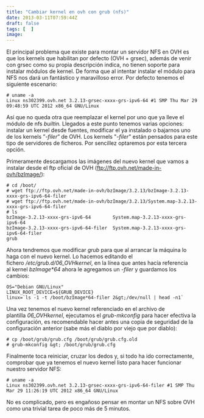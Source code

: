 ```yaml
---
title: "Cambiar kernel en ovh con grub (nfs)"
date: 2013-03-11T07:59:44Z
draft: false
tags: [  ]
image: 
---
```


<p>El principal problema que existe para montar un servidor NFS en&nbsp;<span class="search_hit">OVH</span>&nbsp;es que los kernels que habilitan por defecto (<span class="search_hit">OVH</span>&nbsp;+ grsec), adem&aacute;s de venir con grsec como su propia descripci&oacute;n indica, no tienen soporte para instalar m&oacute;dulos de&nbsp;<span class="search_hit">kernel</span>. De forma que al intentar instalar el m&oacute;dulo para NFS nos dar&aacute; un fant&aacute;stico y maravilloso error. Por defecto tenemos el siguiente escenario:</p>

```
# uname -a
Linux ns302399.ovh.net 3.2.13-grsec-xxxx-grs-ipv6-64 #1 SMP Thu Mar 29 09:48:59 UTC 2012 x86_64 GNU/Linux
```

<p>As&iacute; que no queda otra que reemplazar el&nbsp;<span class="search_hit">kernel</span>&nbsp;por uno que ya lleve el m&oacute;dulo de nfs&nbsp;<em>builtin. </em>Llegados a este punto tenemos varias opciones: instalar un&nbsp;<span class="search_hit">kernel</span>&nbsp;desde fuentes, modificar el ya instalado o bajarnos uno de los kernels &rdquo;<em>-filer</em>&rdquo; de&nbsp;<span class="search_hit">OVH</span>. Los kernels "<em>-filer</em>" est&aacute;n pensados para este tipo de servidores de ficheros. Por sencillez optaremos por esta tercera opci&oacute;n.</p>
<p>Primeramente descargamos las im&aacute;genes del nuevo kernel que vamos a instalar desde el ftp oficial de&nbsp;<span class="search_hit">OVH</span>&nbsp;(<a class="urlextern" title="ftp://ftp.ovh.net/made-in-ovh/bzImage/" rel="nofollow" href="ftp://ftp.ovh.net/made-in-ovh/bzImage/">ftp://ftp.<span class="search_hit">ovh</span>.net/made-in-<span class="search_hit">ovh</span>/bzImage/</a>):</p>

```
# cd /boot/
# wget ftp://ftp.ovh.net/made-in-ovh/bzImage/3.2.13/bzImage-3.2.13-xxxx-grs-ipv6-64-filer
# wget ftp://ftp.ovh.net/made-in-ovh/bzImage/3.2.13/System.map-3.2.13-xxxx-grs-ipv6-64-filer
# ls
bzImage-3.2.13-xxxx-grs-ipv6-64        System.map-3.2.13-xxxx-grs-ipv6-64
bzImage-3.2.13-xxxx-grs-ipv6-64-filer  System.map-3.2.13-xxxx-grs-ipv6-64-filer
grub
```

<p>Ahora tendremos que modificar <em>grub</em> para que al arrancar la m&aacute;quina lo haga con el nuevo&nbsp;<span class="search_hit">kernel</span>. Lo hacemos editando el fichero&nbsp;<em>/etc/grub.d/06_OVHkernel</em>, en la l&iacute;nea que antes hac&iacute;a referencia al&nbsp;<span class="search_hit">kernel&nbsp;</span><em>bzImage*64</em>&nbsp;ahora le agregamos un&nbsp;<em>-filer</em>&nbsp;y guardamos los cambios:</p>

```
OS="Debian GNU/Linux"
LINUX_ROOT_DEVICE=${GRUB_DEVICE}
linux=`ls -1 -t /boot/bzImage*64-filer 2&gt;/dev/null | head -n1`
```

<p>Una vez tenemos el nuevo&nbsp;<span class="search_hit">kernel</span>&nbsp;referenciado en el archivo de plantilla&nbsp;<em>06_OVHkernel</em>, ejecutamos el&nbsp;<em>grub-mkconfig</em>&nbsp;para hacer efectiva la configuraci&oacute;n, es recomendable hacer antes una copia de seguridad de la configuraci&oacute;n anterior (sabe m&aacute;s el diablo por viejo que por diablo):</p>

```
# cp /boot/grub/grub.cfg /boot/grub/grub.cfg.old
# grub-mkconfig &gt; /boot/grub/grub.cfg
```

<p>Finalmente toca reiniciar, cruzar los dedos y, si todo ha ido correctamente, comprobar que ya tenemos el nuevo&nbsp;<span class="search_hit">kernel</span>&nbsp;listo para hacer funcionar nuestro servidor NFS:</p>

```
# uname -a
Linux ns302399.ovh.net 3.2.13-grsec-xxxx-grs-ipv6-64-filer #1 SMP Thu Mar 29 11:26:19 UTC 2012 x86_64 GNU/Linux
```

<p>No es complicado, pero es enga&ntilde;oso pensar en montar un NFS sobre OVH como una trivial tarea de poco m&aacute;s de 5 minutos.&nbsp;</p>

